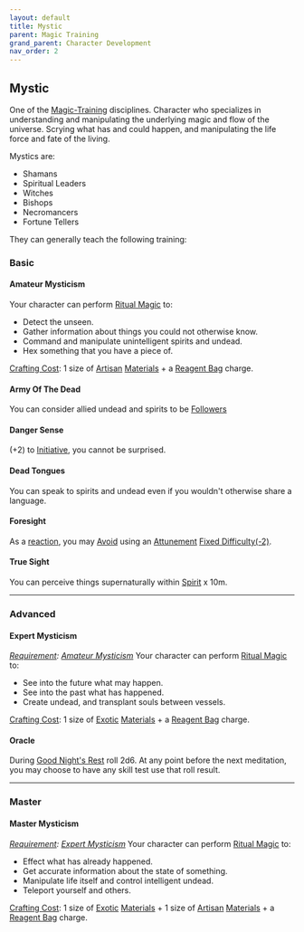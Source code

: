 ```yaml
---
layout: default
title: Mystic
parent: Magic Training
grand_parent: Character Development
nav_order: 2
---
```

## Mystic
One of the [Magic-Training](Magic-Training) disciplines. Character who specializes in understanding and manipulating the underlying magic and flow of the universe. Scrying what has and could happen, and manipulating the life force and fate of the living.

Mystics are: 
* Shamans
* Spiritual Leaders
* Witches
* Bishops
* Necromancers
* Fortune Tellers

They can generally teach the following training:

### Basic

#### Amateur Mysticism
Your character can perform [Ritual Magic](Magic#Ritual%20Magic) to:
* Detect the unseen.
* Gather information about things you could not otherwise know.
* Command and manipulate unintelligent spirits and undead.
* Hex something that you have a piece of.

 [Crafting Cost](Terminology#Crafting%20Cost): 1 size of [Artisan](Materials#Artisan) [Materials](Materials) + a [Reagent Bag](Example-Gear#Reagent%20Bag) charge.

#### Army Of The Dead
You can consider allied undead and spirits to be [Followers](Terminology#Follower)

#### Danger Sense
(+2) to [Initiative](Stats#Initiative), you cannot be surprised.

#### Dead Tongues
You can speak to spirits and undead even if you wouldn't otherwise share a language.

#### Foresight
As a [reaction](Combat#Reacting%20to%20Attacks), you may [Avoid](Combat#Avoid) using an [Attunement](Spirit#Attunement) [Fixed Difficulty(-2)](Skills#Fixed%20Difficulty).

#### True Sight
You can perceive things supernaturally within [Spirit](Spirit) x 10m.


---

### Advanced

#### Expert Mysticism
*[Requirement](Terminology#Requirement): [Amateur Mysticism](#Amateur%20Mysticism)*
Your character can perform [Ritual Magic](Magic#Ritual%20Magic) to:
* See into the future what may happen.
* See into the past what has happened.
* Create undead, and transplant souls between vessels.

 [Crafting Cost](Terminology#Crafting%20Cost): 1 size of [Exotic](Materials#Exotic) [Materials](Materials) + a [Reagent Bag](Example-Gear#Reagent%20Bag) charge.

#### Oracle
During [Good Night's Rest](Activities#Good%20Night's%20Rest) roll 2d6. At any point before the next meditation, you may choose to have any skill test use that roll result.

---

### Master

#### Master Mysticism
*[Requirement](Terminology#Requirement): [Expert Mysticism](#Expert%20Mysticism)*
Your character can perform [Ritual Magic](Magic#Ritual%20Magic) to:
* Effect what has already happened.
* Get accurate information about the state of something.
* Manipulate life itself and control intelligent undead.
* Teleport yourself and others.

 [Crafting Cost](Terminology#Crafting%20Cost): 1 size of [Exotic](Materials#Exotic) [Materials](Materials) + 1 size of [Artisan](Materials#Artisan) [Materials](Materials) + a [Reagent Bag](Example-Gear#Reagent%20Bag) charge.
